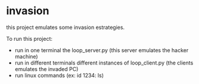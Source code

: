 # invasion
this project emulates some invasion estrategies.

To run this project:
- run in one terminal the loop_server.py (this server emulates the hacker machine)
- run in different terminals different instances of loop_client.py (the clients emulates the invaded PC)
- run linux commands (ex: id 1234: ls)

